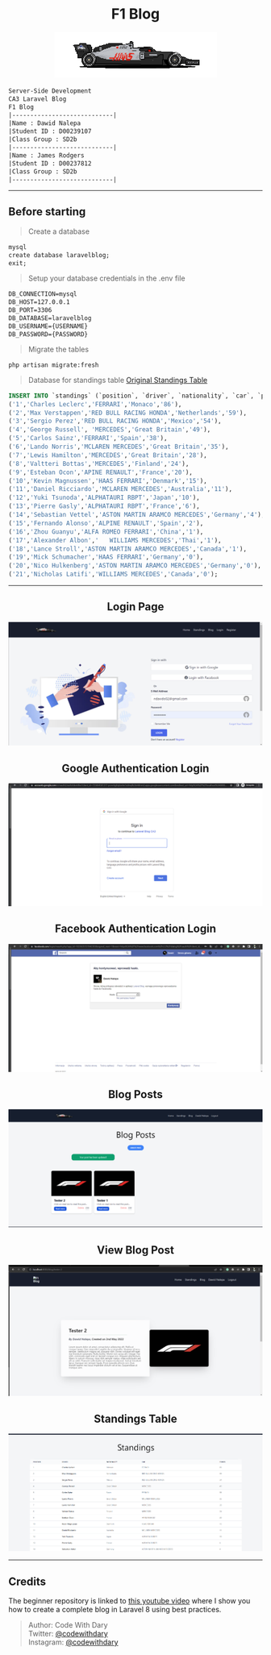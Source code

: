 <h1 align="center">
   F1 Blog
</h1>
<p align="center">
  <img src="https://github.com/ndavido/LaravelBlogCA3/raw/main/public/images/f1.png" alt="F1 Car">
</p>


```
Server-Side Development
CA3 Laravel Blog
F1 Blog
|----------------------------|	
|Name : Dawid Nalepa 
|Student ID	: D00239107    
|Class Group : SD2b         
|----------------------------|
|Name : James Rodgers
|Student ID : D00237812    
|Class Group : SD2b         
|----------------------------|
```
___
## Before starting <br>
> Create a database <br>
```
mysql
create database laravelblog;
exit;
```
> Setup your database credentials in the .env file <br>
```
DB_CONNECTION=mysql
DB_HOST=127.0.0.1
DB_PORT=3306
DB_DATABASE=laravelblog
DB_USERNAME={USERNAME}
DB_PASSWORD={PASSWORD}
```
> Migrate the tables
```
php artisan migrate:fresh
```
> Database for standings table
> [Original Standings Table](https://www.formula1.com/en/results.html/2022/drivers.html)
```sql
INSERT INTO `standings` (`position`, `driver`, `nationality`, `car`, `points`) VALUES
('1','Charles Leclerc','FERRARI','Monaco','86'),
('2','Max Verstappen','RED BULL RACING HONDA','Netherlands','59'),
('3','Sergio Perez','RED BULL RACING HONDA','Mexico','54'),
('4','George Russell', 'MERCEDES','Great Britain','49'),
('5','Carlos Sainz','FERRARI','Spain','38'),
('6','Lando Norris','MCLAREN MERCEDES','Great Britain','35'),
('7','Lewis Hamilton','MERCEDES','Great Britain','28'),
('8','Valtteri Bottas','MERCEDES','Finland','24'),
('9','Esteban Ocon','APINE RENAULT','France','20'),
('10','Kevin Magnussen','HAAS FERRARI','Denmark','15'),
('11','Daniel Ricciardo','MCLAREN MERCEDES','Australia','11'),
('12','Yuki Tsunoda','ALPHATAURI RBPT','Japan','10'),
('13','Pierre Gasly','ALPHATAURI RBPT','France','6'),
('14','Sebastian Vettel','ASTON MARTIN ARAMCO MERCEDES','Germany','4'),
('15','Fernando Alonso','ALPINE RENAULT','Spain','2'),
('16','Zhou Guanyu','ALFA ROMEO FERRARI','China','1'),
('17','Alexander Albon','	WILLIAMS MERCEDES','Thai','1'),
('18','Lance Stroll','ASTON MARTIN ARAMCO MERCEDES','Canada','1'),
('19','Mick Schumacher','HAAS FERRARI','Germany','0'),
('20','Nico Hulkenberg','ASTON MARTIN ARAMCO MERCEDES','Germany','0'),
('21','Nicholas Latifi','WILLIAMS MERCEDES','Canada','0');
```
___
<h2 align="center"> Login Page </h2>
<p align="center">
  <img src="https://github.com/ndavido/LaravelBlogCA3/raw/main/public/images/login_page.png" alt="Login Page">
</p>
<h2 align="center"> Google Authentication Login</h2>
<p align="center">
  <img src="https://github.com/ndavido/LaravelBlogCA3/raw/main/public/images/google_auth.png" alt="Google Authentication Login">
</p>
<h2 align="center"> Facebook Authentication Login</h2>
<p align="center">
  <img src="https://github.com/ndavido/LaravelBlogCA3/raw/main/public/images/facebook_auth.png" alt="Facebook Authentication Login">
</p>
<h2 align="center"> Blog Posts</h2>
<p align="center">
  <img src="https://github.com/ndavido/LaravelBlogCA3/raw/main/public/images/blog_posts.png" alt="Facebook Authentication Login">
</p>
<h2 align="center">View Blog Post</h2>
<p align="center">
  <img src="https://github.com/ndavido/LaravelBlogCA3/raw/main/public/images/show_post.png" alt="Facebook Authentication Login">
</p>
<h2 align="center"> Standings Table</h2>
<p align="center">
  <img src="https://github.com/ndavido/LaravelBlogCA3/raw/main/public/images/standings_table.png" alt="Facebook Authentication Login">
</p>

___

## Credits
The beginner repository is linked to [this youtube video](https://www.youtube.com/watch?v=HKJDLXsTr8A&t=4710s) where I show you how to create a complete blog in Laravel 8 using best practices.

>	Author: Code With Dary <br>
>	Twitter: [@codewithdary](https://twitter.com/codewithdary) <br>
>	Instagram: [@codewithdary](https://www.instagram.com/codewithdary/) <br>

